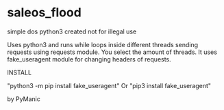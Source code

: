 # saleos_flood
simple dos python3 
created not for illegal use

Uses python3 and runs while loops inside different threads sending requests using requests module. 
You select the amount of threads. 
It uses fake_useragent module for changing headers of requests.

INSTALL

"python3 -m pip install fake_useragent"
Or
"pip3 install fake_useragent"

by PyManic

